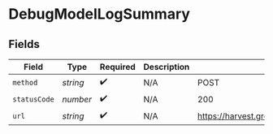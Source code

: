 # DebugModelLogSummary


## Fields

| Field                                        | Type                                         | Required                                     | Description                                  | Example                                      |
| -------------------------------------------- | -------------------------------------------- | -------------------------------------------- | -------------------------------------------- | -------------------------------------------- |
| `method`                                     | *string*                                     | :heavy_check_mark:                           | N/A                                          | POST                                         |
| `statusCode`                                 | *number*                                     | :heavy_check_mark:                           | N/A                                          | 200                                          |
| `url`                                        | *string*                                     | :heavy_check_mark:                           | N/A                                          | https://harvest.greenhouse.io/v1/candidates/ |